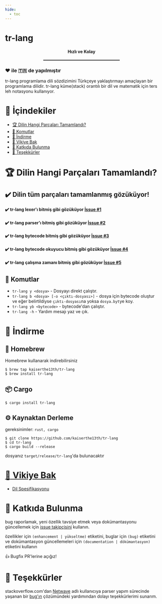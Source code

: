 ```yaml
---
hide:
  - toc
---
```


# tr-lang
#### <center>Hızlı ve Kolay</center>
<hr style="width: 50%; margin: 0 auto; border-top: 1px solid;">

### ❤️ ile 🇹🇷 de yapılmıştır


tr-lang programlama dili sözdizimini Türkçeye yaklaştırmayı amaçlayan bir programlama dilidir.
tr-lang küme(stack) orantılı bir dil ve matematik için ters leh notasyonu kullanıyor.

# :triangular_flag_on_post: İçindekiler
- [:trophy: Dilin Hangi Parçaları Tamamlandı?](#dilin-hangi-parçaları-tamamlandı)
- [:memo: Komutlar](#komutlar)
- [:rocket: İndirme](#i̇ndirme)
- [:book: Vikiye Bak](#vikiye-bak)
- [:handshake: Katkıda Bulunma](#katkıda-bulunma)
- [:scroll: Teşekkürler](#teşekkürler)

# :trophy: Dilin Hangi Parçaları Tamamlandı?

## ✔️ Dilin tüm parçaları tamamlanmış gözüküyor!

#### ✔️ tr-lang lexer'ı bitmiş gibi gözüküyor [İssue #1](https://github.com/kaiserthe13th/tr-lang/issues/1#issue-1027652152)<br>
#### ✔️ tr-lang parser'ı bitmiş gibi gözüküyor [İssue #2](https://github.com/kaiserthe13th/tr-lang/issues/2#issue-1027660436)<br>
#### ✔️ tr-lang bytecode bitmiş gibi gözüküyor [İssue #3](https://github.com/kaiserthe13th/tr-lang/issues/3#issue-1027661753)<br>
#### ✔️ tr-lang bytecode okuyucu bitmiş gibi gözüküyor [İssue #4](https://github.com/kaiserthe13th/tr-lang/issues/4#issue-1027663331)<br>
#### ✔️ tr-lang çalışma zamanı bitmiş gibi gözüküyor [İssue #5](https://github.com/kaiserthe13th/tr-lang/issues/5#issue-1027665033)<br>

## :memo: Komutlar

* `tr-lang y <dosya>` - Dosyayı direkt çalıştır.
* `tr-lang b <dosya> [-o <çıktı-dosyası>]` - dosya için bytecode oluştur ve eğer belirtildiyse `çıktı-dosyası`na yoksa `dosya.byt`ye koy.
* `tr-lang yb <bytecode>` - bytecode'dan çalıştır.
* `tr-lang -h` - Yardım mesajı yaz ve çık.

# :rocket: İndirme

## :beer: Homebrew
Homebrew kullanarak indirebilirsiniz
```console
$ brew tap kaiserthe13th/tr-lang
$ brew install tr-lang
```

## :package: Cargo
```console
$ cargo install tr-lang
```

## :gear: Kaynaktan Derleme
gereksinimler: `rust, cargo`
```console
$ git clone https://github.com/kaiserthe13th/tr-lang
$ cd tr-lang
$ cargo build --release
```
dosyanız `target/release/tr-lang`'da bulunacaktır

# [:book: Vikiye Bak](https://github.com/kaiserthe13th/tr-lang/wiki/Anasayfa---TR)
- [Dil Spesifikasyonu](https://github.com/kaiserthe13th/tr-lang/wiki/Dil-Spesifikasyonu-TR)

# :handshake: Katkıda Bulunma
bug raporlamak, yeni özellik tavsiye etmek veya dokümantasyonu güncellemek için [issue takipçisini](https://github.com/kaiserthe13th/tr-lang/issues) kullanın.

özellikler için <span class="tag">`(enhancement | yükseltme)`</span> etiketini, buglar için <span class="tag">`(bug)`</span> etiketini ve dokümantasyon güncellemeleri için <span class="tag">`(documentation | dökümantasyon)`</span> etiketini kullanın

:+1: Bugfix PR'lerine açığız!

# :scroll: Teşekkürler

stackoverflow.com'dan [Netwave](https://stackoverflow.com/users/1695172/netwave) adlı kullanıcıya parser yapım sürecinde yaşanan bir [bug'ın](https://stackoverflow.com/questions/69635458/pattern-matching-does-not-allow-me-to-change-values/69636181#69636181) çözümündeki yardımından dolayı teşekkürlerimi sunarım.


